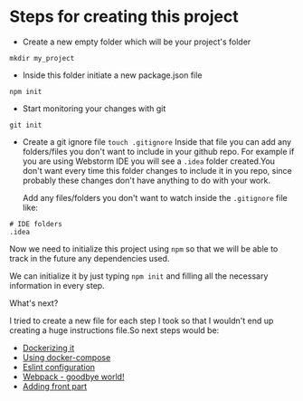# Steps for creating this project
- Create a new empty folder which will be your project's folder

`mkdir my_project`

- Inside this folder initiate a new package.json file

`npm init`

- Start monitoring your changes with git

`git init`

- Create a git ignore file
  `touch .gitignore`
  Inside that file you can add any folders/files you don't want to include in your github repo.
  For example if you are using Webstorm IDE you will see a `.idea` folder
  created.You don't want every time this folder changes to include
  it in you repo, since probably these changes don't have anything to do with your work.

  Add any files/folders you don't want to watch inside the `.gitignore` file like:
```gitignore
# IDE folders
.idea
```

Now we need to initialize this project using `npm` so that we will be able to track in the future any dependencies used.

We can initialize it by just typing `npm init` and filling all the necessary information in every step.

What's next?

I tried to create a new file for each step I took so that I wouldn't end up creating a huge instructions file.So next steps would be: 
- [Dockerizing it](dockerizing.md)
- [Using docker-compose](adding-docker-compose.md)
- [Eslint configuration](eslint.md)
- [Webpack - goodbye world!](webpack.md)
- [Adding front part](front-part.md)
